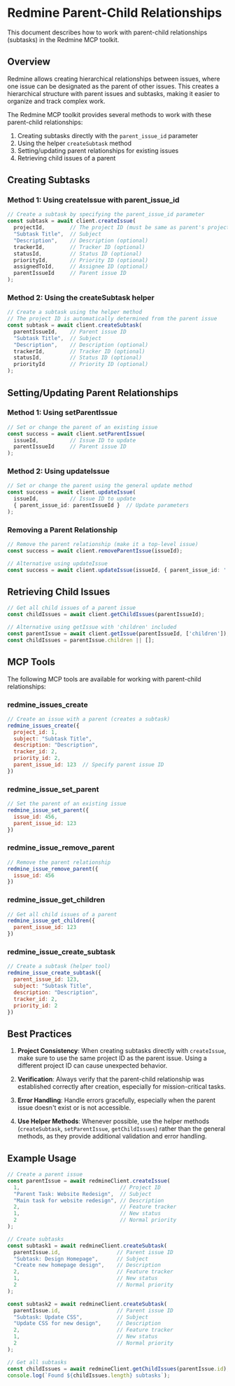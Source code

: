 # Redmine Parent-Child Relationships

This document describes how to work with parent-child relationships (subtasks) in the Redmine MCP toolkit.

## Overview

Redmine allows creating hierarchical relationships between issues, where one issue can be designated as the parent of other issues. This creates a hierarchical structure with parent issues and subtasks, making it easier to organize and track complex work.

The Redmine MCP toolkit provides several methods to work with these parent-child relationships:

1. Creating subtasks directly with the `parent_issue_id` parameter
2. Using the helper `createSubtask` method
3. Setting/updating parent relationships for existing issues
4. Retrieving child issues of a parent

## Creating Subtasks

### Method 1: Using createIssue with parent_issue_id

```typescript
// Create a subtask by specifying the parent_issue_id parameter
const subtask = await client.createIssue(
  projectId,        // The project ID (must be same as parent's project)
  "Subtask Title",  // Subject 
  "Description",    // Description (optional)
  trackerId,        // Tracker ID (optional)
  statusId,         // Status ID (optional)
  priorityId,       // Priority ID (optional)
  assignedToId,     // Assignee ID (optional)
  parentIssueId     // Parent issue ID
);
```

### Method 2: Using the createSubtask helper

```typescript
// Create a subtask using the helper method
// The project ID is automatically determined from the parent issue
const subtask = await client.createSubtask(
  parentIssueId,    // Parent issue ID
  "Subtask Title",  // Subject
  "Description",    // Description (optional)
  trackerId,        // Tracker ID (optional)
  statusId,         // Status ID (optional)
  priorityId        // Priority ID (optional)
);
```

## Setting/Updating Parent Relationships

### Method 1: Using setParentIssue

```typescript
// Set or change the parent of an existing issue
const success = await client.setParentIssue(
  issueId,          // Issue ID to update
  parentIssueId     // Parent issue ID
);
```

### Method 2: Using updateIssue

```typescript
// Set or change the parent using the general update method
const success = await client.updateIssue(
  issueId,          // Issue ID to update
  { parent_issue_id: parentIssueId }  // Update parameters
);
```

### Removing a Parent Relationship

```typescript
// Remove the parent relationship (make it a top-level issue)
const success = await client.removeParentIssue(issueId);

// Alternative using updateIssue
const success = await client.updateIssue(issueId, { parent_issue_id: '' });
```

## Retrieving Child Issues

```typescript
// Get all child issues of a parent issue
const childIssues = await client.getChildIssues(parentIssueId);

// Alternative using getIssue with 'children' included
const parentIssue = await client.getIssue(parentIssueId, ['children']);
const childIssues = parentIssue.children || [];
```

## MCP Tools

The following MCP tools are available for working with parent-child relationships:

### redmine_issues_create

```javascript
// Create an issue with a parent (creates a subtask)
redmine_issues_create({
  project_id: 1,
  subject: "Subtask Title",
  description: "Description",
  tracker_id: 2,
  priority_id: 2,
  parent_issue_id: 123  // Specify parent issue ID
})
```

### redmine_issue_set_parent

```javascript
// Set the parent of an existing issue
redmine_issue_set_parent({
  issue_id: 456,
  parent_issue_id: 123
})
```

### redmine_issue_remove_parent

```javascript
// Remove the parent relationship
redmine_issue_remove_parent({
  issue_id: 456
})
```

### redmine_issue_get_children

```javascript
// Get all child issues of a parent
redmine_issue_get_children({
  parent_issue_id: 123
})
```

### redmine_issue_create_subtask

```javascript
// Create a subtask (helper tool)
redmine_issue_create_subtask({
  parent_issue_id: 123,
  subject: "Subtask Title",
  description: "Description",
  tracker_id: 2,
  priority_id: 2
})
```

## Best Practices

1. **Project Consistency**: When creating subtasks directly with `createIssue`, make sure to use the same project ID as the parent issue. Using a different project ID can cause unexpected behavior.

2. **Verification**: Always verify that the parent-child relationship was established correctly after creation, especially for mission-critical tasks.

3. **Error Handling**: Handle errors gracefully, especially when the parent issue doesn't exist or is not accessible.

4. **Use Helper Methods**: Whenever possible, use the helper methods (`createSubtask`, `setParentIssue`, `getChildIssues`) rather than the general methods, as they provide additional validation and error handling.

## Example Usage

```javascript
// Create a parent issue
const parentIssue = await redmineClient.createIssue(
  1,                                // Project ID
  "Parent Task: Website Redesign",  // Subject
  "Main task for website redesign", // Description
  2,                                // Feature tracker
  1,                                // New status
  2                                 // Normal priority
);

// Create subtasks
const subtask1 = await redmineClient.createSubtask(
  parentIssue.id,                  // Parent issue ID
  "Subtask: Design Homepage",      // Subject
  "Create new homepage design",    // Description
  2,                               // Feature tracker
  1,                               // New status
  2                                // Normal priority
);

const subtask2 = await redmineClient.createSubtask(
  parentIssue.id,                  // Parent issue ID
  "Subtask: Update CSS",           // Subject
  "Update CSS for new design",     // Description
  2,                               // Feature tracker
  1,                               // New status
  2                                // Normal priority
);

// Get all subtasks
const childIssues = await redmineClient.getChildIssues(parentIssue.id);
console.log(`Found ${childIssues.length} subtasks`);
```
